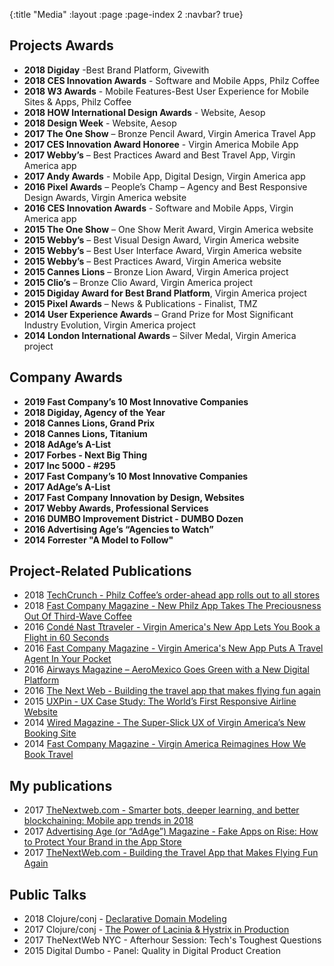 {:title "Media"
 :layout :page
 :page-index 2
 :navbar? true}

## Projects Awards

* **2018 Digiday** -Best Brand Platform, Givewith
* **2018 CES Innovation Awards** - Software and Mobile Apps, Philz Coffee
* **2018 W3 Awards** - Mobile Features-Best User Experience for Mobile Sites & Apps, Philz Coffee
* **2018 HOW International Design Awards** - Website, Aesop
* **2018 Design Week** - Website, Aesop
* **2017 The One Show** – Bronze Pencil Award, Virgin America Travel App
* **2017 CES Innovation Award Honoree** - Virgin America Mobile App
* **2017 Webby’s** – Best Practices Award and Best Travel App, Virgin America app
* **2017 Andy Awards** - Mobile App, Digital Design, Virgin America app
* **2016 Pixel Awards** – People’s Champ – Agency and Best Responsive Design Awards, Virgin America website
* **2016 CES Innovation Awards** - Software and Mobile Apps, Virgin America app
* **2015 The One Show** – One Show Merit Award, Virgin America website
* **2015 Webby’s** – Best Visual Design Award, Virgin America website
* **2015 Webby’s** – Best User Interface Award, Virgin America website
* **2015 Webby’s** – Best Practices Award, Virgin America website
* **2015 Cannes Lions** – Bronze Lion Award, Virgin America project
* **2015 Clio’s** – Bronze Clio Award, Virgin America project
* **2015 Digiday Award for Best Brand Platform**, Virgin America project
* **2015 Pixel Awards** – News & Publications - Finalist, TMZ
* **2014 User Experience Awards** – Grand Prize for Most Significant Industry Evolution, Virgin America project
* **2014 London International Awards** – Silver Medal, Virgin America project

## Company Awards

* **2019 Fast Company’s 10 Most Innovative Companies**
* **2018 Digiday, Agency of the Year**
* **2018 Cannes Lions, Grand Prix**
* **2018 Cannes Lions, Titanium**
* **2018 AdAge’s A-List**
* **2017 Forbes - Next Big Thing**
* **2017 Inc 5000 - #295**
* **2017 Fast Company’s 10 Most Innovative Companies**
* **2017 AdAge’s A-List**
* **2017 Fast Company Innovation by Design, Websites**
* **2017 Webby Awards, Professional Services**
* **2016 DUMBO Improvement District - DUMBO Dozen**
* **2016 Advertising Age’s “Agencies to Watch”**
* **2014 Forrester "A Model to Follow"**

## Project-Related Publications

* 2018 [TechCrunch - Philz Coffee’s order-ahead app rolls out to all stores](https://techcrunch.com/2018/03/12/philz-coffees-order-ahead-app-rolls-out-to-all-stores/?ncid=rss)
* 2018 [Fast Company Magazine - New Philz App Takes The Preciousness Out Of Third-Wave Coffee](https://www.fastcodesign.com/90163781/new-philz-app-takes-the-preciousness-out-of-third-wave-coffee)
* 2016 [Condé Nast Ttraveler - Virgin America's New App Lets You Book a Flight in 60 Seconds](http://www.cntraveler.com/stories/2016-07-28/virgin-america-new-app-lets-you-book-a-flight-in-60-seconds)
* 2016 [Fast Company Magazine - Virgin America's New App Puts A Travel Agent In Your Pocket](https://www.fastcodesign.com/3062242/terminal-velocity/virgin-americas-new-app-puts-a-travel-agent-in-your-pocket)
* 2016 [Airways Magazine – AeroMexico Goes Green with a New Digital Platform](https://airwaysmag.com/industry/aeromexico-new-digital-platform/)
* 2016 [The Next Web - Building the travel app that makes flying fun again](https://thenextweb.com/insider/2016/09/29/the-app-that-makes-flying-fun-again/)
* 2015 [UXPin - UX Case Study: The World’s First Responsive Airline Website](https://www.uxpin.com/studio/blog/ux-case-study-the-worlds-first-responsive-airline-website/)
* 2014 [Wired Magazine - The Super-Slick UX of Virgin America’s New Booking Site](https://www.wired.com/2014/06/the-super-slick-ux-of-virgin-americas-new-booking-site/)
* 2014 [Fast Company Magazine - Virgin America Reimagines How We Book Travel](https://www.fastcodesign.com/3031797/virgin-america-reimagines-how-we-book-travel)

## My publications

* 2017 [TheNextweb.com - Smarter bots, deeper learning, and better blockchaining: Mobile app trends in 2018](https://thenextweb.com/contributors/2017/12/08/smarter-bots-deeper-learning-better-blockchaining-mobile-app-trends-2018/)
* 2017 [Advertising Age (or “AdAge”) Magazine - Fake Apps on Rise: How to Protect Your Brand in the App Store](http://adage.com/article/digitalnext/protecting-brands-fake-apps/307483/)
* 2017 [TheNextWeb.com - Building the Travel App that Makes Flying Fun Again](https://thenextweb.com/insider/2016/09/29/the-app-that-makes-flying-fun-again/#.tnw_qrCjrLFC)

## Public Talks

* 2018 Clojure/conj - [Declarative Domain Modeling](https://www.youtube.com/watch?v=EDojA_fahvM)
* 2017 Clojure/conj - [The Power of Lacinia & Hystrix in Production](https://github.com/luchiniatwork/conj2017)
* 2017 TheNextWeb NYC - Afterhour Session: Tech's Toughest Questions
* 2015 Digital Dumbo - Panel: Quality in Digital Product Creation

